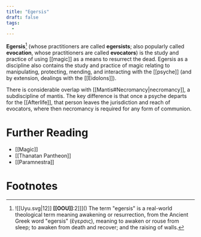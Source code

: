 ```yaml
---
title: "Egersis"
draft: false
tags:
  - 
---
```


**Egersis**[^ege] (whose practitioners are called **egersists**; also popularly called **evocation**, whose practitioners are called **evocators**) is the study and practice of using [[magic]] as a means to resurrect the dead. Egersis as a discipline also contains the study and practice of magic relating to manipulating, protecting, mending, and interacting with the [[psyche]] (and by extension, dealings with the [[Eidolons]]).

There is considerable overlap with [[Mantis#Necromancy|necromancy]], a subdiscipline of mantis. The key difference is that once a psyche departs for the [[Afterlife]], that person leaves the jurisdiction and reach of evocators, where then necromancy is required for any form of communion.

# Further Reading
- [[Magic]]
- [[Thanatan Pantheon]]
- [[Paramnestra]]

# Footnotes
[^ege]:![[Uyu.svg|12]] **[[OOU]]**:2]]](<OOU>) The term "egersis" is a real-world theological term meaning awakening or resurrection, from the Ancient Greek word "egersis" (ἔγερσις), meaning to awaken or rouse from sleep; to awaken from death and recover; and the raising of walls.